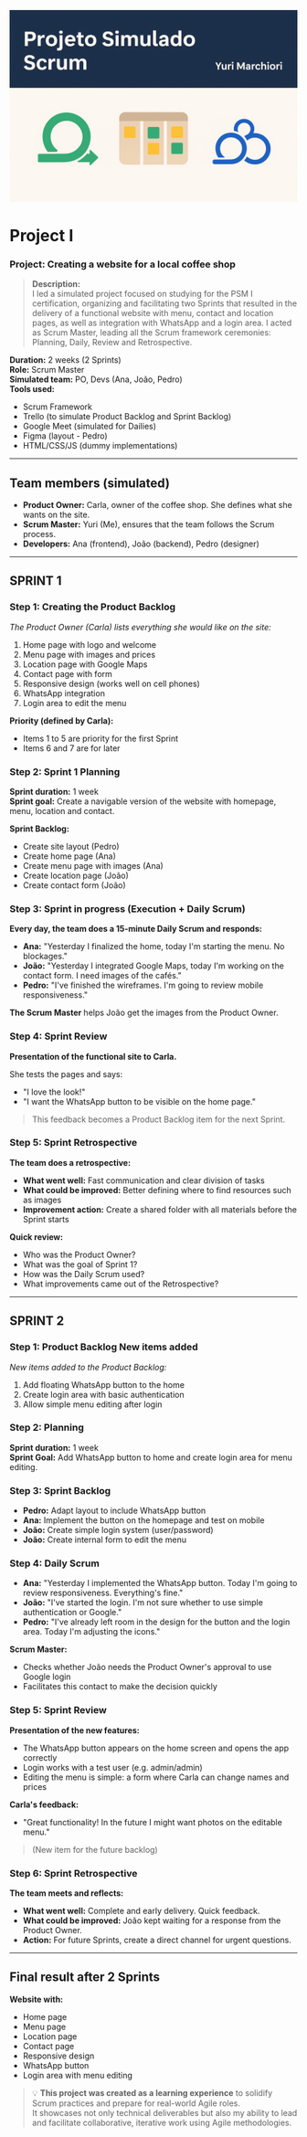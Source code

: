 ![Banner Scrum](./PSS.png)


# Project I

### Project: Creating a website for a local coffee shop

> **Description:**  
> I led a simulated project focused on studying for the PSM I certification, organizing and facilitating two Sprints that resulted in the delivery of a functional website with menu, contact and location pages, as well as integration with WhatsApp and a login area. I acted as Scrum Master, leading all the Scrum framework ceremonies: Planning, Daily, Review and Retrospective.

**Duration:** 2 weeks (2 Sprints)  
**Role:** Scrum Master  
**Simulated team:** PO, Devs (Ana, João, Pedro)  
**Tools used:**

- Scrum Framework  
- Trello (to simulate Product Backlog and Sprint Backlog)  
- Google Meet (simulated for Dailies)  
- Figma (layout - Pedro)  
- HTML/CSS/JS (dummy implementations)

---

## Team members (simulated)

- **Product Owner:** Carla, owner of the coffee shop. She defines what she wants on the site.  
- **Scrum Master:** Yuri (Me), ensures that the team follows the Scrum process.  
- **Developers:** Ana (frontend), João (backend), Pedro (designer)

---

## SPRINT 1

### Step 1: Creating the Product Backlog

*The Product Owner (Carla) lists everything she would like on the site:*

1. Home page with logo and welcome  
2. Menu page with images and prices  
3. Location page with Google Maps  
4. Contact page with form  
5. Responsive design (works well on cell phones)  
6. WhatsApp integration  
7. Login area to edit the menu

**Priority (defined by Carla):**

- Items 1 to 5 are priority for the first Sprint  
- Items 6 and 7 are for later  

### Step 2: Sprint 1 Planning

**Sprint duration:** 1 week  
**Sprint goal:** Create a navigable version of the website with homepage, menu, location and contact.

**Sprint Backlog:**

- Create site layout (Pedro)  
- Create home page (Ana)  
- Create menu page with images (Ana)  
- Create location page (João)  
- Create contact form (João)  

### Step 3: Sprint in progress (Execution + Daily Scrum)

**Every day, the team does a 15-minute Daily Scrum and responds:**

- **Ana:** "Yesterday I finalized the home, today I'm starting the menu. No blockages."  
- **João:** "Yesterday I integrated Google Maps, today I'm working on the contact form. I need images of the cafés."  
- **Pedro:** "I've finished the wireframes. I'm going to review mobile responsiveness."

**The Scrum Master** helps João get the images from the Product Owner.

### Step 4: Sprint Review

**Presentation of the functional site to Carla.**

She tests the pages and says:

- "I love the look!"  
- "I want the WhatsApp button to be visible on the home page."

> This feedback becomes a Product Backlog item for the next Sprint.

### Step 5: Sprint Retrospective

**The team does a retrospective:**

- **What went well:** Fast communication and clear division of tasks  
- **What could be improved:** Better defining where to find resources such as images  
- **Improvement action:** Create a shared folder with all materials before the Sprint starts

**Quick review:**

- Who was the Product Owner?  
- What was the goal of Sprint 1?  
- How was the Daily Scrum used?  
- What improvements came out of the Retrospective?  

---

## SPRINT 2

### Step 1: Product Backlog New items added

*New items added to the Product Backlog:*

1. Add floating WhatsApp button to the home  
2. Create login area with basic authentication  
3. Allow simple menu editing after login  

### Step 2: Planning

**Sprint duration:** 1 week  
**Sprint Goal:** Add WhatsApp button to home and create login area for menu editing.

### Step 3: Sprint Backlog

- **Pedro:** Adapt layout to include WhatsApp button  
- **Ana:** Implement the button on the homepage and test on mobile  
- **João:** Create simple login system (user/password)  
- **João:** Create internal form to edit the menu  

### Step 4: Daily Scrum

- **Ana:** "Yesterday I implemented the WhatsApp button. Today I'm going to review responsiveness. Everything's fine."  
- **João:** "I've started the login. I'm not sure whether to use simple authentication or Google."  
- **Pedro:** "I've already left room in the design for the button and the login area. Today I'm adjusting the icons."

**Scrum Master:**

- Checks whether João needs the Product Owner's approval to use Google login  
- Facilitates this contact to make the decision quickly  

### Step 5: Sprint Review

**Presentation of the new features:**

- The WhatsApp button appears on the home screen and opens the app correctly  
- Login works with a test user (e.g. admin/admin)  
- Editing the menu is simple: a form where Carla can change names and prices  

**Carla's feedback:**

- "Great functionality! In the future I might want photos on the editable menu."  
> (New item for the future backlog)

### Step 6: Sprint Retrospective

**The team meets and reflects:**

- **What went well:** Complete and early delivery. Quick feedback.  
- **What could be improved:** João kept waiting for a response from the Product Owner.  
- **Action:** For future Sprints, create a direct channel for urgent questions.

---

## Final result after 2 Sprints

**Website with:**

- Home page  
- Menu page  
- Location page  
- Contact page  
- Responsive design  
- WhatsApp button  
- Login area with menu editing  

> 💡 **This project was created as a learning experience** to solidify Scrum practices and prepare for real-world Agile roles.  
> It showcases not only technical deliverables but also my ability to lead and facilitate collaborative, iterative work using Agile methodologies.

